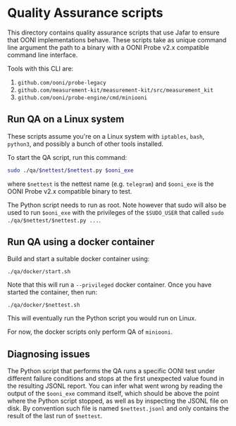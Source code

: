 # Quality Assurance scripts

This directory contains quality assurance scripts that use Jafar to
ensure that OONI implementations behave. These scripts take as unique
command line argument the path to a binary with a OONI Probe v2.x
compatible command line interface.

Tools with this CLI are:

1. `github.com/ooni/probe-legacy`
2. `github.com/measurement-kit/measurement-kit/src/measurement_kit`
3. `github.com/ooni/probe-engine/cmd/miniooni`

## Run QA on a Linux system

These scripts assume you're on a Linux system with `iptables`, `bash`,
`python3`, and possibly a bunch of other tools installed.

To start the QA script, run this command:

```bash
sudo ./qa/$nettest/$nettest.py $ooni_exe
```

where `$nettest` is the nettest name (e.g. `telegram`) and `$ooni_exe`
is the OONI Probe v2.x compatible binary to test.

The Python script needs to run as root. Note however that sudo will also
be used to run `$ooni_exe` with the privileges of the `$SUDO_USER` that
called `sudo ./qa/$nettest/$nettest.py ...`.

## Run QA using a docker container

Build and start a suitable docker container using:

```
./qa/docker/start.sh
```

Note that this will run a `--privileged` docker container. Once you have
started the container, then run:

```
./qa/docker/$nettest.sh
```

This will eventually run the Python script you would run on Linux.

For now, the docker scripts only perform QA of `miniooni`.

## Diagnosing issues

The Python script that performs the QA runs a specific OONI test under
different failure conditions and stops at the first unexpected value found
in the resulting JSONL report. You can infer what went wrong by reading
the output of the `$ooni_exe` command itself, which should be above the point
where the Python script stopped, as well as by inspecting the JSONL file on
disk. By convention such file is named `$nettest.jsonl` and only contains
the result of the last run of `$nettest`.
